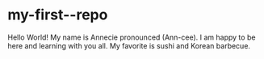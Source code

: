# my-first--repo
Hello World! My name is Annecie pronounced (Ann-cee). I am happy to be here and learning with you all. My favorite is sushi and Korean barbecue.